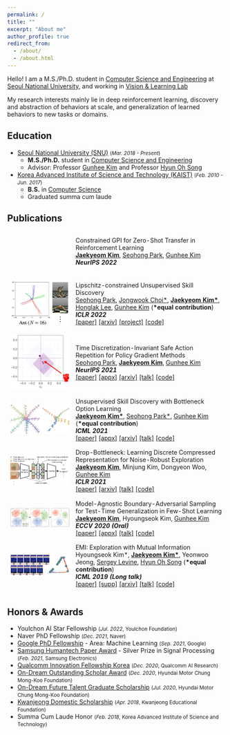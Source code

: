 ```yaml
---
permalink: /
title: ""
excerpt: "About me"
author_profile: true
redirect_from: 
  - /about/
  - /about.html
---
```


Hello! I am a M.S./Ph.D. student in [Computer Science and Engineering](https://cse.snu.ac.kr/en) at [Seoul National University](http://en.snu.ac.kr/), and working in [Vision & Learning Lab](https://vision.snu.ac.kr/)

My research interests mainly lie in deep reinforcement learning, discovery and abstraction of behaviors at scale, and generalization of learned behaviors to new tasks or domains.

## Education

* [Seoul National University (SNU)](http://en.snu.ac.kr/) <small>(*Mar. 2018 - Present*)</small>
  * **M.S./Ph.D.** student in [Computer Science and Engineering](https://cse.snu.ac.kr/en)
  * Advisor: Professor [Gunhee Kim](https://vision.snu.ac.kr/gunhee/) and Professor [Hyun Oh Song](http://mllab.snu.ac.kr/hyunoh/)
* [Korea Advanced Institute of Science and Technology (KAIST)](https://www.kaist.ac.kr/en/) <small>(*Feb. 2010 - Jun. 2017*)</small>
  * **B.S.** in [Computer Science](https://cs.kaist.ac.kr/)
  * Graduated summa cum laude

## Publications

<table class="no-border publication-list" style="border-spacing: 0 0.8em; border-collapse: separate;">
  <tbody>
    <tr>
      <td width="30%">
      </td>
      <td width="70%">
        <span class="inner-title">Constrained GPI for Zero-Shot Transfer in Reinforcement Learning</span>
        <br/>
        <a class="link-author" href="/"><strong>Jaekyeom Kim</strong></a>, <a class="link-author" href="https://shpark.me/">Seohong Park</a>, <a class="link-author" href="https://vision.snu.ac.kr/gunhee/">Gunhee Kim</a>
        <br/>
        <i><strong>NeurIPS 2022</strong></i>
        <br/>
        <br/>
      </td>
    </tr>
    <tr>
      <td width="30%">
        <img src="/images/publications/lsd_thumbnail.png" />
      </td>
      <td width="70%">
        <span class="inner-title">Lipschitz-constrained Unsupervised Skill Discovery</span>
        <br/>
        <a class="link-author" href="https://shpark.me/">Seohong Park</a>, <a class="link-author" href="https://wook.kr/">Jongwook Choi*</a>, <a class="link-author" href="/"><strong>Jaekyeom Kim*</strong></a>, <a class="link-author" href="https://web.eecs.umich.edu/~honglak/">Honglak Lee</a>, <a class="link-author" href="https://vision.snu.ac.kr/gunhee/">Gunhee Kim</a> (<strong>*equal contribution</strong>)
        <br/>
        <i><strong>ICLR 2022</strong></i>
        <br/>
        <a href="https://openreview.net/forum?id=BGvt0ghNgA">[paper]</a>
        <a href="https://arxiv.org/abs/2202.00914">[arxiv]</a>
        <a href="https://shpark.me/projects/lsd/">[project]</a>
        <a href="https://vision.snu.ac.kr/projects/lsd">[code]</a>
        <br/>
      </td>
    </tr>
    <tr>
      <td width="30%">
        <img src="/images/publications/sar_thumbnail.png" />
      </td>
      <td width="70%">
        <span class="inner-title">Time Discretization-Invariant Safe Action Repetition for Policy Gradient Methods</span>
        <br/>
        <a class="link-author" href="https://shpark.me/">Seohong Park</a>, <a class="link-author" href="/"><strong>Jaekyeom Kim</strong></a>, <a class="link-author" href="https://vision.snu.ac.kr/gunhee/">Gunhee Kim</a>
        <br/>
        <i><strong>NeurIPS 2021</strong></i>
        <br/>
        <a href="https://papers.nips.cc/paper/2021/file/024677efb8e4aee2eaeef17b54695bbe-Paper.pdf">[paper]</a>
        <a href="https://papers.nips.cc/paper/2021/file/024677efb8e4aee2eaeef17b54695bbe-Supplemental.pdf">[appx]</a>
        <a href="https://arxiv.org/abs/2111.03941">[arxiv]</a>
        <a href="https://neurips.cc/virtual/2021/poster/27532">[talk]</a>
        <a href="/projects/sar/">[code]</a>
        <br/>
      </td>
    </tr>
    <tr>
      <td width="30%">
        <img src="/images/publications/ibol_thumbnail.jpg" />
      </td>
      <td width="70%">
        <span class="inner-title">Unsupervised Skill Discovery with Bottleneck Option Learning</span>
        <br/>
        <a class="link-author" href="/"><strong>Jaekyeom Kim*</strong></a>, <a class="link-author" href="https://shpark.me/">Seohong Park*</a>, <a class="link-author" href="https://vision.snu.ac.kr/gunhee/">Gunhee Kim</a> (<strong>*equal contribution</strong>)
        <br/>
        <i><strong>ICML 2021</strong></i>
        <br/>
        <a href="http://proceedings.mlr.press/v139/kim21j/kim21j.pdf">[paper]</a>
        <a href="http://proceedings.mlr.press/v139/kim21j/kim21j-supp.pdf">[appx]</a>
        <a href="https://arxiv.org/abs/2106.14305">[arxiv]</a>
        <a href="https://icml.cc/virtual/2021/spotlight/8532">[talk]</a>
        <a href="/projects/ibol/">[code]</a>
        <br/>
      </td>
    </tr>
    <tr>
      <td width="30%">
        <img src="/images/publications/db_thumbnail.jpg" />
      </td>
      <td width="70%">
        <span class="inner-title">Drop-Bottleneck: Learning Discrete Compressed Representation for Noise-Robust Exploration</span>
        <br/>
        <a class="link-author" href="/"><strong>Jaekyeom Kim</strong></a>, Minjung Kim, Dongyeon Woo, <a class="link-author" href="https://vision.snu.ac.kr/gunhee/">Gunhee Kim</a>
        <br/>
        <i><strong>ICLR 2021</strong></i>
        <br/>
        <a href="https://openreview.net/pdf?id=1rxHOBjeDUW">[paper]</a>
        <a href="https://arxiv.org/abs/2103.12300">[arxiv]</a>
        <a href="https://iclr.cc/virtual/2021/poster/3127">[talk]</a>
        <a href="/projects/db/">[code]</a>
        <br/>
      </td>
    </tr>
    <tr>
      <td width="30%">
        <img src="/images/publications/mabas_thumbnail.jpg" />
      </td>
      <td width="70%">
        <span class="inner-title">Model-Agnostic Boundary-Adversarial Sampling for Test-Time Generalization in Few-Shot Learning</span>
        <br/>
        <a class="link-author" href="/"><strong>Jaekyeom Kim</strong></a>, Hyoungseok Kim, <a class="link-author" href="https://vision.snu.ac.kr/gunhee/">Gunhee Kim</a>
        <br/>
        <i><strong>ECCV 2020 (Oral)</strong></i>
        <br/>
        <a href="https://www.ecva.net/papers/eccv_2020/papers_ECCV/papers/123460579.pdf">[paper]</a>
        <a href="https://drive.google.com/uc?id=1LhdzmuHBxOOoxrJYf9nR4pVOTOhyX_K4">[appx]</a>
        <a href="https://www.youtube.com/watch?v=XueZpAMsaOU">[talk]</a>
        <a href="/projects/mabas/">[code]</a>
        <br/>
      </td>
    </tr>
    <tr>
      <td width="30%">
        <img src="/images/publications/emi_thumbnail.jpg" />
      </td>
      <td width="70%">
        <span class="inner-title">EMI: Exploration with Mutual Information</span>
        <br/>
        Hyoungseok Kim*, <a class="link-author" href="/"><strong>Jaekyeom Kim*</strong></a>, Yeonwoo Jeong, <a class="link-author" href="http://people.eecs.berkeley.edu/~svlevine/">Sergey Levine</a>, <a class="link-author" href="http://mllab.snu.ac.kr/hyunoh/">Hyun Oh Song</a> (<strong>*equal contribution</strong>)
        <br/>
        <i><strong>ICML 2019 (Long talk)</strong></i>
        <br/>
        <a href="http://proceedings.mlr.press/v97/kim19a/kim19a.pdf">[paper]</a>
        <a href="http://proceedings.mlr.press/v97/kim19a/kim19a-supp.pdf">[supp]</a>
        <a href="https://arxiv.org/abs/1810.01176">[arxiv]</a>
        <a href="https://www.videoken.com/embed/v-W4JSWUX28?tocitem=61">[talk]</a>
        <a href="/projects/emi/">[code]</a>
      </td>
    </tr>
  </tbody>
</table>

## Honors & Awards

* Youlchon AI Star Fellowship <small>(*Jul. 2022*, Youlchon Foundation)</small>
* Naver PhD Fellowship <small>(*Dec. 2021*, Naver)</small>
* [Google PhD Fellowship](https://research.google/outreach/phd-fellowship/recipients/) - Area: Machine Learning <small>(*Sep. 2021*, Google)</small>
* [Samsung Humantech Paper Award](https://humantech.samsung.com/saitext/index.jsp) - Silver Prize in Signal Processing <small>(*Feb. 2021*, Samsung Electronics)</small>
* [Qualcomm Innovation Fellowship Korea](https://www.qualcomm.com/research/university-relations/innovation-fellowship/winners) <small>(*Dec. 2020*, Qualcomm AI Research)</small>
* [On-Dream Outstanding Scholar Award](https://www.cmkfoundation-scholarship.org/) <small>(*Dec. 2020*, Hyundai Motor Chung Mong-Koo Foundation)</small>
* [On-Dream Future Talent Graduate Scholarship](https://www.cmkfoundation-scholarship.org/) <small>(*Jul. 2020*, Hyundai Motor Chung Mong-Koo Foundation)</small>
* [Kwanjeong Domestic Scholarship](http://www.ikef.or.kr/) <small>(*Apr. 2018*, Kwanjeong Educational Foundation)</small>
* Summa Cum Laude Honor <small>(*Feb. 2018*, Korea Advanced Institute of Science and Technology)</small>
